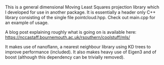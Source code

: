 This is a general dimensional Moving Least Squares projection library which I developed for use in another package. 
It is essentially a header only C++ library consisting of the single file pointcloud.hpp. 
Check out main.cpp for an example of usage.

A blog post explaining roughly what is going on is available here:
https://nccastaff.bournemouth.ac.uk/rsouthern/coolstuff/mls/

It makes use of nanoflann, a nearest neighbour library using KD trees to improve performance (included). 
It also makes heavy use of Eigen3 and of boost (although this dependency can be trivially removed).
